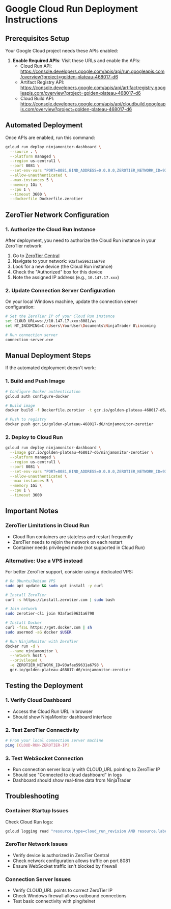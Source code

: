 # Google Cloud Run Deployment Instructions

## Prerequisites Setup

Your Google Cloud project needs these APIs enabled:

1. **Enable Required APIs**: Visit these URLs and enable the APIs:
   - Cloud Run API: https://console.developers.google.com/apis/api/run.googleapis.com/overview?project=golden-plateau-468017-d6
   - Artifact Registry API: https://console.developers.google.com/apis/api/artifactregistry.googleapis.com/overview?project=golden-plateau-468017-d6
   - Cloud Build API: https://console.developers.google.com/apis/api/cloudbuild.googleapis.com/overview?project=golden-plateau-468017-d6

## Automated Deployment

Once APIs are enabled, run this command:

```bash
gcloud run deploy ninjamonitor-dashboard \
  --source . \
  --platform managed \
  --region us-central1 \
  --port 8081 \
  --set-env-vars "PORT=8081,BIND_ADDRESS=0.0.0.0,ZEROTIER_NETWORK_ID=93afae59631a6798" \
  --allow-unauthenticated \
  --max-instances 5 \
  --memory 1Gi \
  --cpu 1 \
  --timeout 3600 \
  --dockerfile Dockerfile.zerotier
```

## ZeroTier Network Configuration

### 1. Authorize the Cloud Run Instance
After deployment, you need to authorize the Cloud Run instance in your ZeroTier network:

1. Go to [ZeroTier Central](https://my.zerotier.com)
2. Navigate to your network: `93afae59631a6798`
3. Look for a new device (the Cloud Run instance)
4. Check the "Authorized" box for this device
5. Note the assigned IP address (e.g., `10.147.17.xxx`)

### 2. Update Connection Server Configuration
On your local Windows machine, update the connection server configuration:

```bash
# Set the ZeroTier IP of your Cloud Run instance
set CLOUD_URL=ws://10.147.17.xxx:8081/ws
set NT_INCOMING=C:\Users\YourUser\Documents\NinjaTrader 8\incoming

# Run connection server
connection-server.exe
```

## Manual Deployment Steps

If the automated deployment doesn't work:

### 1. Build and Push Image
```bash
# Configure Docker authentication
gcloud auth configure-docker

# Build image
docker build -f Dockerfile.zerotier -t gcr.io/golden-plateau-468017-d6/ninjamonitor-zerotier .

# Push to registry
docker push gcr.io/golden-plateau-468017-d6/ninjamonitor-zerotier
```

### 2. Deploy to Cloud Run
```bash
gcloud run deploy ninjamonitor-dashboard \
  --image gcr.io/golden-plateau-468017-d6/ninjamonitor-zerotier \
  --platform managed \
  --region us-central1 \
  --port 8081 \
  --set-env-vars "PORT=8081,BIND_ADDRESS=0.0.0.0,ZEROTIER_NETWORK_ID=93afae59631a6798" \
  --allow-unauthenticated \
  --max-instances 5 \
  --memory 1Gi \
  --cpu 1 \
  --timeout 3600
```

## Important Notes

### ZeroTier Limitations in Cloud Run
- Cloud Run containers are stateless and restart frequently
- ZeroTier needs to rejoin the network on each restart
- Container needs privileged mode (not supported in Cloud Run)

### Alternative: Use a VPS instead
For better ZeroTier support, consider using a dedicated VPS:

```bash
# On Ubuntu/Debian VPS
sudo apt update && sudo apt install -y curl

# Install ZeroTier
curl -s https://install.zerotier.com | sudo bash

# Join network
sudo zerotier-cli join 93afae59631a6798

# Install Docker
curl -fsSL https://get.docker.com | sh
sudo usermod -aG docker $USER

# Run NinjaMonitor with ZeroTier
docker run -d \
  --name ninjamonitor \
  --network host \
  --privileged \
  -e ZEROTIER_NETWORK_ID=93afae59631a6798 \
  gcr.io/golden-plateau-468017-d6/ninjamonitor-zerotier
```

## Testing the Deployment

### 1. Verify Cloud Dashboard
- Access the Cloud Run URL in browser
- Should show NinjaMonitor dashboard interface

### 2. Test ZeroTier Connectivity
```bash
# From your local connection server machine
ping [CLOUD-RUN-ZEROTIER-IP]
```

### 3. Test WebSocket Connection
- Run connection server locally with CLOUD_URL pointing to ZeroTier IP
- Should see "Connected to cloud dashboard" in logs
- Dashboard should show real-time data from NinjaTrader

## Troubleshooting

### Container Startup Issues
Check Cloud Run logs:
```bash
gcloud logging read "resource.type=cloud_run_revision AND resource.labels.service_name=ninjamonitor-dashboard" --limit 50
```

### ZeroTier Network Issues
- Verify device is authorized in ZeroTier Central
- Check network configuration allows traffic on port 8081
- Ensure WebSocket traffic isn't blocked by firewall

### Connection Server Issues
- Verify CLOUD_URL points to correct ZeroTier IP
- Check Windows firewall allows outbound connections
- Test basic connectivity with ping/telnet